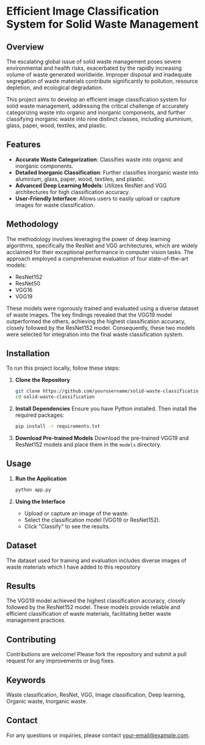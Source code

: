 
# Efficient Image Classification System for Solid Waste Management

## Overview
The escalating global issue of solid waste management poses severe environmental and health risks, exacerbated by the rapidly increasing volume of waste generated worldwide. Improper disposal and inadequate segregation of waste materials contribute significantly to pollution, resource depletion, and ecological degradation.

This project aims to develop an efficient image classification system for solid waste management, addressing the critical challenge of accurately categorizing waste into organic and inorganic components, and further classifying inorganic waste into nine distinct classes, including aluminium, glass, paper, wood, textiles, and plastic.

## Features
- **Accurate Waste Categorization**: Classifies waste into organic and inorganic components.
- **Detailed Inorganic Classification**: Further classifies inorganic waste into aluminium, glass, paper, wood, textiles, and plastic.
- **Advanced Deep Learning Models**: Utilizes ResNet and VGG architectures for high classification accuracy.
- **User-Friendly Interface**: Allows users to easily upload or capture images for waste classification.

## Methodology
The methodology involves leveraging the power of deep learning algorithms, specifically the ResNet and VGG architectures, which are widely acclaimed for their exceptional performance in computer vision tasks. The approach employed a comprehensive evaluation of four state-of-the-art models:
- ResNet152
- ResNet50
- VGG16
- VGG19

These models were rigorously trained and evaluated using a diverse dataset of waste images. The key findings revealed that the VGG19 model outperformed the others, achieving the highest classification accuracy, closely followed by the ResNet152 model. Consequently, these two models were selected for integration into the final waste classification system.


## Installation
To run this project locally, follow these steps:

1. **Clone the Repository**
   ```bash
   git clone https://github.com/yourusername/solid-waste-classification.git
   cd solid-waste-classification
   ```

2. **Install Dependencies**
   Ensure you have Python installed. Then install the required packages:
   ```bash
   pip install -r requirements.txt
   ```

3. **Download Pre-trained Models**
   Download the pre-trained VGG19 and ResNet152 models and place them in the `models` directory.

## Usage
1. **Run the Application**
   ```bash
   python app.py
   ```

2. **Using the Interface**
   - Upload or capture an image of the waste.
   - Select the classification model (VGG19 or ResNet152).
   - Click "Classify" to see the results.

## Dataset
The dataset used for training and evaluation includes diverse images of waste materials which I have added to this repository

## Results
The VGG19 model achieved the highest classification accuracy, closely followed by the ResNet152 model. These models provide reliable and efficient classification of waste materials, facilitating better waste management practices.

## Contributing
Contributions are welcome! Please fork the repository and submit a pull request for any improvements or bug fixes.

## Keywords
Waste classification, ResNet, VGG, Image classification, Deep learning, Organic waste, Inorganic waste.

## Contact
For any questions or inquiries, please contact [your-email@example.com](mailto:juhiesayyed44@gmail.com).
